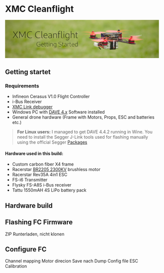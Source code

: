 # XMC Cleanflight

![Banner image](/img/banner.jpg)

## Getting startet

### Requirements
* Infineon Cerasus V1.0 Flight Controller
* i-Bus Receiver
* [XMC Link debugger](https://www.infineon.com/cms/en/product/evaluation-boards/kit_xmc_link_segger_v1/)
* Windows PC with [DAVE 4.x](https://infineoncommunity.com/dave-download_ID645) Software installed
* General drone hardware (Frame with Motors, Props, ESC and batteries etc.)

> **For Linux users:** I managed to get DAVE 4.4.2 running in Wine. You need to install the Segger J-Link tools used for flashing manually using the official Segger [Packages](https://www.segger.com/downloads/jlink/#J-LinkSoftwareAndDocumentationPack)

#### Hardware used in this build:
* Custom carbon fiber X4 frame
* Racerstar [BR2205 2300KV](http://www.racerstar.com/Racerstar-Racing-Edition-2205-BR2205-2300KV-2-4S-Brushless-Motor-Red-CW-or-CCW-for-220-250-RC-Drone-FPV-Racing-p-33.html) brushless motor
* Racerstar Rev35A 4in1 ESC
* FS-i6 Transmitter
* Flysky FS-A8S i-Bus receiver
* Tattu 1550mAH 4S LiPo battery pack


## Hardware build


## Flashing FC Firmware
ZIP Runterladen, nicht klonen


## Configure FC
Channel mapping
Motor direcion
Save nach Dump
Config file
ESC Calibration
